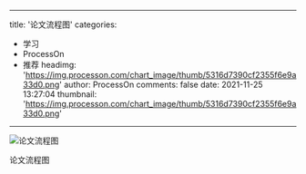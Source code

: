 
---
title: '论文流程图'
categories: 
 - 学习
 - ProcessOn
 - 推荐
headimg: 'https://img.processon.com/chart_image/thumb/5316d7390cf2355f6e9a33d0.png'
author: ProcessOn
comments: false
date: 2021-11-25 13:27:04
thumbnail: 'https://img.processon.com/chart_image/thumb/5316d7390cf2355f6e9a33d0.png'
---

<div>   
<img class="thumb" alt="论文流程图" src="https://img.processon.com/chart_image/thumb/5316d7390cf2355f6e9a33d0.png" referrerpolicy="no-referrer">
<p>论文流程图</p>  
</div>
            